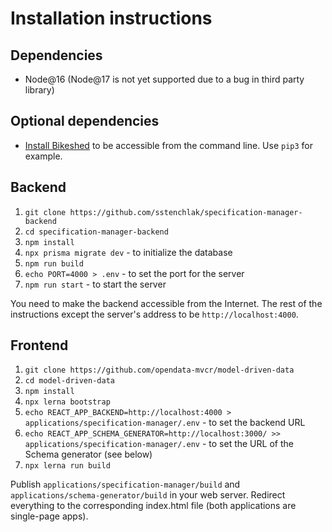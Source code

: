 # Installation instructions

## Dependencies
- Node@16 (Node@17 is not yet supported due to a bug in third party library)

## Optional dependencies
- [Install Bikeshed](https://tabatkins.github.io/bikeshed/#install-pyenv) to be accessible from the command line. Use `pip3` for example.

## Backend
1. `git clone https://github.com/sstenchlak/specification-manager-backend`
2. `cd specification-manager-backend`
3. `npm install`
4. `npx prisma migrate dev` - to initialize the database
5. `npm run build`
6. `echo PORT=4000 > .env` - to set the port for the server
7. `npm run start` - to start the server

You need to make the backend accessible from the Internet. The rest of the instructions except the server's address to be `http://localhost:4000`.

## Frontend
1. `git clone https://github.com/opendata-mvcr/model-driven-data`
2. `cd model-driven-data`
3. `npm install`
4. `npx lerna bootstrap`
5. `echo REACT_APP_BACKEND=http://localhost:4000 > applications/specification-manager/.env` - to set the backend URL
6. `echo REACT_APP_SCHEMA_GENERATOR=http://localhost:3000/ >> applications/specification-manager/.env` - to set the URL of the Schema generator (see below)
7. `npx lerna run build`

Publish `applications/specification-manager/build` and `applications/schema-generator/build` in your web server. Redirect everything to the corresponding index.html file (both applications are single-page apps).
